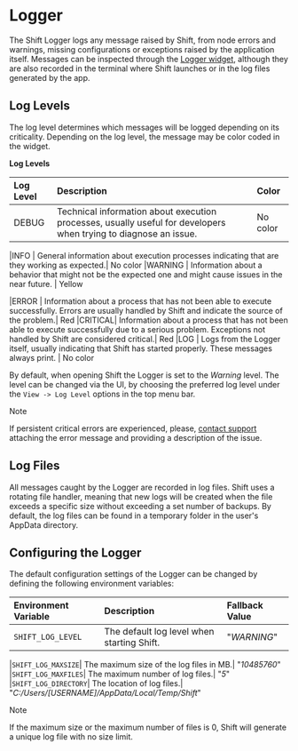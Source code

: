 # Logger

The Shift Logger logs any message raised by Shift, from node errors and warnings, missing configurations or exceptions raised by the application itself. Messages can be inspected through the [Logger widget](../getting_started/basics/ui_overview/#the-logger), although they are also recorded in the terminal where Shift launches or in the log files generated by the app.

## Log Levels

The log level determines which messages will be logged depending on its criticality. Depending on the log level, the message may be color coded in the widget.

**Log Levels**

|Log Level|Description|Color|
|:--|:---|:--|
|DEBUG | Technical information about execution processes, usually useful for developers when trying to diagnose an issue. | No color

|INFO | General information about execution processes indicating that are they working as expected.| No color
|WARNING | Information about a behavior that might not be the expected one and might cause issues in the near future. | Yellow

|ERROR | Information about a process that has not been able to execute successfully. Errors are usually handled by Shift and indicate the source of the problem.| Red
|CRITICAL| Information about a process that has not been able to execute successfully due to a serious problem. Exceptions not handled by Shift are considered critical.| Red
|LOG | Logs from the Logger itself, usually indicating that Shift has started properly. These messages always print. | No color

By default, when opening Shift the Logger is set to the *Warning* level. The level can be changed via the UI, by choosing the preferred log level under the `View -> Log Level` options in the top menu bar.


>[!NOTE]
>If persistent critical errors are experienced, please, [contact support](https://inbibo.co.uk/contact?_gl=1*m7h22j*_up*MQ..*_ga*MTU4MzcxNTg4OS4xNzI0MzE2MTQ2*_ga_DY05R1LZDB*MTcyNDMxNjE0Ni4xLjEuMTcyNDMxNjE1Mi4wLjAuMTg0MTg0MzEwNw..) attaching the error message and providing a description of the issue.


## Log Files

All messages caught by the Logger are recorded in log files. Shift uses a rotating file handler, meaning that new logs will be created when the file exceeds a specific size without exceeding a set number of backups. By default, the log files can be found in a temporary folder in the user's AppData directory.

## Configuring the Logger

The default configuration settings of the Logger can be changed by defining the following environment variables:

|Environment Variable| Description | Fallback Value |
|:--|:---|:--|
|`SHIFT_LOG_LEVEL`| The default log level when starting Shift.| "*WARNING*"

|`SHIFT_LOG_MAXSIZE`| The maximum size of the log files in MB.| "*10485760*"
|`SHIFT_LOG_MAXFILES`| The maximum number of log files.| "*5*"
|`SHIFT_LOG_DIRECTORY`| The location of log files.| "*C:/Users/[USERNAME]/AppData/Local/Temp/Shift*"

>[!NOTE]
> If the maximum size or the maximum number of files is 0, Shift will generate a unique log file with no size limit.


